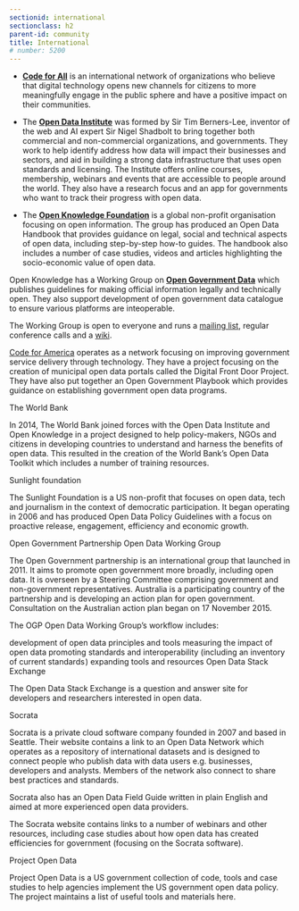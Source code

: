 ```yaml
---
sectionid: international
sectionclass: h2
parent-id: community
title: International
# number: 5200
---
```


- **[Code for All](https://codeforall.org/)** is an international network of organizations who believe that digital technology opens new channels for citizens to more meaningfully engage in the public sphere and have a positive impact on their communities.

- The **[Open Data Institute](http://theodi.org)** was formed by Sir Tim Berners-Lee, inventor of the web and AI expert Sir Nigel Shadbolt to bring together both commercial and non-commercial organizations, and governments. They work to help identify address how data will impact their businesses and sectors, and aid in building a strong data infrastructure that uses open standards and licensing. The Institute offers online courses, membership, webinars and events that are accessible to people around the world. They also have a research focus and an app for governments who want to track their progress with open data.

- The **[Open Knowledge Foundation](https://okfn.org/)** is a global non-profit organisation focusing on open information. The group has produced an Open Data Handbook that provides guidance on legal, social and technical aspects of open data, including step-by-step how-to guides. The handbook also includes a number of case studies, videos and articles highlighting the socio-economic value of open data.

Open Knowledge has a Working Group on **[Open Government Data](http://opengovernmentdata.org)** which publishes guidelines for making official information legally and technically open. They also support development of open government data catalogue to ensure various platforms are inteoperable.

The Working Group is open to everyone and runs a [mailing list](https://lists.okfn.org/mailman/listinfo/open-government), regular conference calls and a [wiki](http://wiki.okfn.org/Wg/government).

[Code for America]() operates as a network focusing on improving government service delivery through technology. They have a project focusing on the creation of municipal open data portals called the Digital Front Door Project. They have also put together an Open Government Playbook which provides guidance on establishing government open data programs.

The World Bank

In 2014, The World Bank joined forces with the Open Data Institute and Open Knowledge in a project designed to help policy-makers, NGOs and citizens in developing countries to understand and harness the benefits of open data. This resulted in the creation of the World Bank’s Open Data Toolkit which includes a number of training resources.

Sunlight foundation

The Sunlight Foundation is a US non-profit that focuses on open data, tech and journalism in the context of democratic participation. It began operating in 2006 and has produced Open Data Policy Guidelines with a focus on proactive release, engagement, efficiency and economic growth.

Open Government Partnership Open Data Working Group

The Open Government partnership is an international group that launched in 2011. It aims to promote open government more broadly, including open data. It is overseen by a Steering Committee comprising government and non-government representatives. Australia is a participating country of the partnership and is developing an action plan for open government. Consultation on the Australian action plan began on 17 November 2015.

The OGP Open Data Working Group’s workflow includes:

development of open data principles and tools
measuring the impact of open data
promoting standards and interoperability (including an inventory of current standards )
expanding tools and resources
Open Data Stack Exchange

The Open Data Stack Exchange is a question and answer site for developers and researchers interested in open data.

Socrata

Socrata is a private cloud software company founded in 2007 and based in Seattle. Their website contains a link to an Open Data Network which operates as a repository of international datasets and is designed to connect people who publish data with data users e.g. businesses, developers and analysts. Members of the network also connect to share best practices and standards.

Socrata also has an Open Data Field Guide written in plain English and aimed at more experienced open data providers.

The Socrata website contains links to a number of webinars and other resources, including case studies about how open data has created efficiencies for government (focusing on the Socrata software).

Project Open Data

Project Open Data is a US government collection of code, tools and case studies to help agencies implement the US government open data policy. The project maintains a list of useful tools and materials here.
